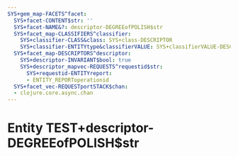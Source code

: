 ```yaml
---
SYS+gem_map-FACETS^facet:
  SYS+facet-CONTENT$str: ''
  SYS+facet-NAME&?: descriptor-DEGREEofPOLISH$str
  SYS+facet_map-CLASSIFIERS^classifier:
    SYS+classifier-CLASS&class: SYS+class-DESCRIPTOR
    SYS+classifier-ENTITYtype&classifierVALUE: SYS+classifierVALUE-DESCRIPTOR
  SYS+facet_map-DESCRIPTORS^descriptor:
    SYS+descriptor-INVARIANT$bool: true
    SYS+descriptor_mapvec-REQUESTS^requestid$str:
      SYS+requestid-ENTITYreport:
      - ENTITY_REPORToperationid
  SYS+facet_vec-REQUESTportSTACK$chan:
  - clojure.core.async.chan
---
```

# Entity TEST+descriptor-DEGREEofPOLISH$str

